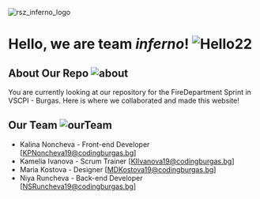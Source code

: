 ![rsz_inferno_logo](https://user-images.githubusercontent.com/63718762/115037910-aa76c600-9ed7-11eb-974a-7fcb7d97cef6.png)
# Hello, we are team *inferno*! ![Hello22](https://user-images.githubusercontent.com/63718807/115995631-adaf3780-a5e4-11eb-9275-4946726a9361.png)

## About Our Repo ![about](https://user-images.githubusercontent.com/63718762/115117642-4d971080-9fa8-11eb-9f13-455a31d57d58.png)

You are currently looking at our repository for the FireDepartment Sprint in VSCPI - Burgas. Here is where we collaborated and made this website!


## Our Team ![ourTeam](https://user-images.githubusercontent.com/63718762/115117687-9058e880-9fa8-11eb-9e79-6103e697a507.png)

* Kalina Noncheva - Front-end Developer [KPNoncheva19@codingburgas.bg]
* Kamelia Ivanova - Scrum Trainer [KIIvanova19@codingburgas.bg]
* Maria Kostova - Designer [MDKostova19@codingburgas.bg]
* Niya Runcheva - Back-end Developer [NSRuncheva19@codingburgas.bg]
